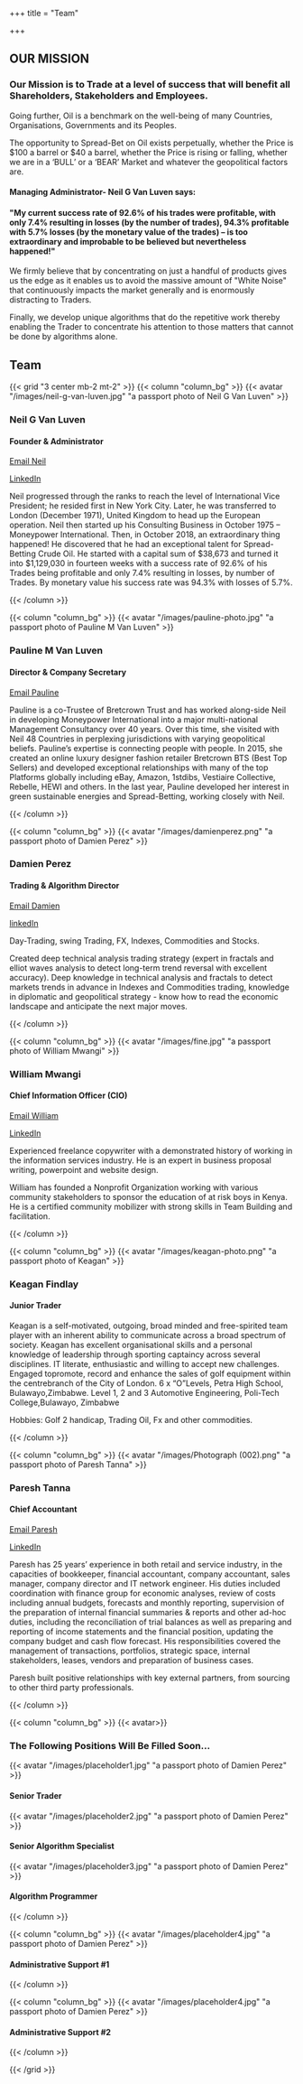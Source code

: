 +++
title = "Team"

+++
## OU​R MISSION

### Our Mission is to Trade at a level of success that will benefit all Shareholders, Stakeholders and Employees.

Going further, Oil is a benchmark on the well-being of many Countries, Organisations, Governments and its Peoples.

The opportunity to Spread-Bet on Oil exists perpetually, whether the Price is $100 a barrel or $40 a barrel, whether the Price is rising or falling, whether we are in a ‘BULL’ or a ‘BEAR’ Market and whatever the geopolitical factors are.

#### Managing Administrator- Neil G Van Luven says:

#### "My current success rate of 92.6% of his trades were profitable, with only 7.4% resulting in losses (by the number of trades), 94.3% profitable with 5.7% losses (by the monetary value of the trades) – is too extraordinary and improbable to be believed but nevertheless happened!"

We firmly believe that by concentrating on just a handful of products gives us the edge as it enables us to avoid the massive amount of "White Noise" that continuously impacts the market generally and is enormously distracting to Traders.

Finally, we develop unique algorithms that do the repetitive work thereby enabling the Trader to concentrate his attention to those matters that cannot be done by algorithms alone.

## Team

{{< grid "3 center mb-2 mt-2" >}} {{< column "column_bg" >}} {{< avatar "/images/neil-g-van-luven.jpg" "a passport photo of Neil G Van Luven" >}}

### Neil G Van Luven

#### Founder & Administrator

[Email Neil](mailto:neil@bretcrown.com)

[LinkedIn](https://www.linkedin.com/in/neil-g-van-luven-30707546/)

Neil progressed through the ranks to reach the level of International Vice President; he resided first in New York City. Later, he was transferred to London (December 1971), United Kingdom to head up the European operation. Neil then started up his Consulting Business in October 1975 – Moneypower International. Then, in October 2018, an extraordinary thing happened! He discovered that he had an exceptional talent for Spread-Betting Crude Oil. He started with a capital sum of $38,673 and turned it into $1,129,030 in fourteen weeks with a success rate of 92.6% of his Trades being profitable and only 7.4% resulting in losses, by number of Trades. By monetary value his success rate was 94.3% with losses of 5.7%.

{{< /column >}}

{{< column "column_bg" >}} {{< avatar "/images/pauline-photo.jpg" "a passport photo of Pauline M Van Luven" >}}

### Pauline M Van Luven

#### Director & Company Secretary

[Email Pauline](mailto:pauline@bretcrown.com)

Pauline is a co-Trustee of Bretcrown Trust and has worked along-side Neil in developing Moneypower International into a major multi-national Management Consultancy over 40 years. Over this time, she visited with Neil 48 Countries in perplexing jurisdictions with varying geopolitical beliefs. Pauline’s expertise is connecting people with people. In 2015, she created an online luxury designer fashion retailer Bretcrown BTS (Best Top Sellers) and developed exceptional relationships with many of the top Platforms globally including eBay, Amazon, 1stdibs, Vestiaire Collective, Rebelle, HEWI and others. In the last year, Pauline developed her interest in green sustainable energies and Spread-Betting, working closely with Neil.

{{< /column >}}

{{< column "column_bg" >}} {{< avatar "/images/damienperez.png" "a passport photo of Damien Perez" >}}

### Damien Perez

#### Trading & Algorithm Director

[Email Damien](mailto:damien@bretcrown.com)

[linkedIn](https://www.linkedin.com/in/perez-damien-0004b321/)

Day-Trading, swing Trading, FX, Indexes, Commodities and Stocks.

Created deep technical analysis trading strategy (expert in fractals and elliot waves analysis to detect long-term trend reversal with excellent accuracy). Deep knowledge in technical analysis and fractals to detect markets trends in advance in Indexes and Commodities trading, knowledge in diplomatic and geopolitical strategy - know how to read the economic landscape and anticipate the next major moves.

{{< /column >}}

{{< column "column_bg" >}} {{< avatar "/images/fine.jpg" "a passport photo of William Mwangi" >}}

### William Mwangi

#### Chief Information Officer (CIO)

[Email William](mailto:william@bretcrown.com)

[LinkedIn](https://www.linkedin.com/in/william-mwangi-9915498b/)

Experienced freelance copywriter with a demonstrated history of working in the information services industry. He is an expert in business proposal writing, powerpoint and website design.

William has founded a Nonprofit Organization working with various community stakeholders to sponsor the education of at risk boys in Kenya. He is a certified community mobilizer with strong skills in Team Building and facilitation.

{{< /column >}}

{{< column "column_bg" >}} {{< avatar "/images/keagan-photo.png" "a passport photo of Keagan" >}}

### Keagan Findlay

#### Junior Trader

Keagan is a self-motivated, outgoing, broad minded and free-spirited team player with an inherent ability to communicate across a broad spectrum of society. Keagan has excellent organisational skills and a personal knowledge of leadership through sporting captaincy across several disciplines. IT literate, enthusiastic and willing to accept new challenges. Engaged topromote, record and enhance the sales of golf equipment within the centrebranch of the City of London. 6 x “O”Levels, Petra High School, Bulawayo,Zimbabwe. Level 1, 2 and 3 Automotive Engineering, Poli-Tech College,Bulawayo, Zimbabwe

Hobbies: Golf 2 handicap, Trading Oil, Fx and other commodities.

{{< /column >}}

{{< column "column_bg" >}} {{< avatar "/images/Photograph (002).png" "a passport photo of Paresh Tanna" >}}

### Paresh Tanna

#### Chief Accountant

[Email Paresh](mailto:paresh@bretcrown.com)

[LinkedIn](https://www.linkedin.com/in/paresh-tanna-a0755229/)

Paresh has 25 years’ experience in both retail and service industry, in the capacities of bookkeeper, financial accountant, company accountant, sales manager, company director and IT network engineer. His duties included coordination with finance group for economic analyses, review of costs including annual budgets, forecasts and monthly reporting, supervision of the preparation of internal financial summaries & reports and other ad-hoc duties, including the reconciliation of trial balances as well as preparing and reporting of income statements and the financial position, updating the company budget and cash flow forecast. His responsibilities covered the management of transactions, portfolios, strategic space, internal stakeholders, leases, vendors and preparation of business cases.

Paresh built positive relationships with key external partners, from sourcing to other third party professionals.

{{< /column >}}

{{< column "column_bg" >}} {{< avatar>}}

### The Following Positions Will Be Filled Soon...

{{< avatar "/images/placeholder1.jpg" "a passport photo of Damien Perez" >}}

#### Senior Trader

{{< avatar "/images/placeholder2.jpg" "a passport photo of Damien Perez" >}}

#### Senior Algorithm Specialist

{{< avatar "/images/placeholder3.jpg" "a passport photo of Damien Perez" >}}

#### Algorithm Programmer

{{< /column >}}

{{< column "column_bg" >}} {{< avatar "/images/placeholder4.jpg" "a passport photo of Damien Perez" >}}

#### Administrative Support #1

{{< /column >}}

{{< column "column_bg" >}} {{< avatar "/images/placeholder4.jpg" "a passport photo of Damien Perez" >}}

#### Administrative Support #2

{{< /column >}}

{{< /grid >}}